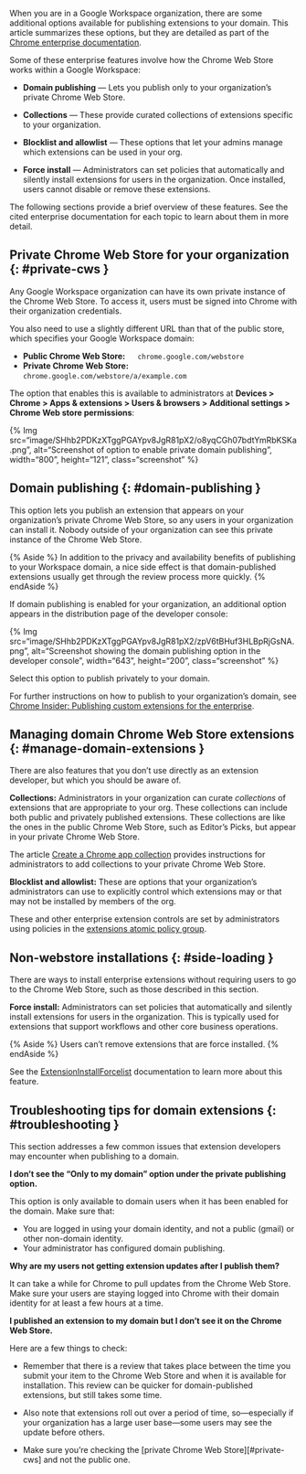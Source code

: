 When you are in a Google Workspace organization, there are some additional options available for publishing extensions to your domain. This article summarizes these options, but they are detailed as part of the [Chrome enterprise documentation](https://support.google.com/chrome/a/answer/9296680).

Some of these enterprise features involve how the Chrome Web Store works within a Google Workspace:

-   **Domain publishing** — Lets you publish only to your organization’s private Chrome Web Store.

-   **Collections** — These provide curated collections of extensions specific to your organization.

-   **Blocklist and allowlist** — These options that let your admins manage which extensions can be used in your org.

-   **Force install** — Administrators can set policies that automatically and silently install extensions for users in the organization. Once installed, users cannot disable or remove these extensions.

The following sections provide a brief overview of these features. See the cited enterprise documentation for each topic to learn about them in more detail.

Private Chrome Web Store for your organization {: \#private-cws }
-----------------------------------------------------------------

Any Google Workspace organization can have its own private instance of the Chrome Web Store. To access it, users must be signed into Chrome with their organization credentials.

You also need to use a slightly different URL than that of the public store, which specifies your Google Workspace domain:

-   **Public Chrome Web Store:**   `chrome.google.com/webstore`
-   **Private Chrome Web Store:**   `chrome.google.com/webstore/a/example.com`

The option that enables this is available to administrators at **Devices &gt; Chrome &gt; Apps & extensions &gt; Users & browsers &gt; Additional settings &gt; Chrome Web store permissions**:

{% Img src=“image/SHhb2PDKzXTggPGAYpv8JgR81pX2/o8yqCGh07bdtYmRbKSKa.png”, alt=“Screenshot of option to enable private domain publishing”, width=“800”, height=“121”, class=“screenshot” %}

Domain publishing {: \#domain-publishing }
------------------------------------------

This option lets you publish an extension that appears on your organization’s private Chrome Web Store, so any users in your organization can install it. Nobody outside of your organization can see this private instance of the Chrome Web Store.

{% Aside %} In addition to the privacy and availability benefits of publishing to your Workspace domain, a nice side effect is that domain-published extensions usually get through the review process more quickly. {% endAside %}

If domain publishing is enabled for your organization, an additional option appears in the distribution page of the developer console:

{% Img src=“image/SHhb2PDKzXTggPGAYpv8JgR81pX2/zpV6tBHuf3HLBpRjGsNA.png”, alt=“Screenshot showing the domain publishing option in the developer console”, width=“643”, height=“200”, class=“screenshot” %}

Select this option to publish privately to your domain.

For further instructions on how to publish to your organization’s domain, see [Chrome Insider: Publishing custom extensions for the enterprise](https://cloud.google.com/blog/products/chrome-enterprise/publishing-extensions-for-the-enterprise).

Managing domain Chrome Web Store extensions {: \#manage-domain-extensions }
---------------------------------------------------------------------------

There are also features that you don’t use directly as an extension developer, but which you should be aware of.

**Collections:** Administrators in your organization can curate *collections* of extensions that are appropriate to your org. These collections can include both public and privately published extensions. These collections are like the ones in the public Chrome Web Store, such as Editor’s Picks, but appear in your private Chrome Web Store.

The article [Create a Chrome app collection](https://support.google.com/chrome/a/answer/2649489) provides instructions for administrators to add collections to your private Chrome Web Store.

**Blocklist and allowlist:** These are options that your organization’s administrators can use to explicitly control which extensions may or that may not be installed by members of the org.

These and other enterprise extension controls are set by administrators using policies in the [extensions atomic policy group](https://chromeenterprise.google/policies/atomic-groups/#Extensions).

Non-webstore installations {: \#side-loading }
----------------------------------------------

There are ways to install enterprise extensions without requiring users to go to the Chrome Web Store, such as those described in this section.

**Force install:** Administrators can set policies that automatically and silently install extensions for users in the organization. This is typically used for extensions that support workflows and other core business operations.

{% Aside %} Users can’t remove extensions that are force installed. {% endAside %}

See the [ExtensionInstallForcelist](https://chromeenterprise.google/policies/?policy=ExtensionInstallForcelist) documentation to learn more about this feature.

Troubleshooting tips for domain extensions {: \#troubleshooting }
-----------------------------------------------------------------

This section addresses a few common issues that extension developers may encounter when publishing to a domain.

**I don’t see the “Only to my domain” option under the private publishing option.**

This option is only available to domain users when it has been enabled for the domain. Make sure that:

-   You are logged in using your domain identity, and not a public (gmail) or other non-domain identity.
-   Your administrator has configured domain publishing.

**Why are my users not getting extension updates after I publish them?**

It can take a while for Chrome to pull updates from the Chrome Web Store. Make sure your users are staying logged into Chrome with their domain identity for at least a few hours at a time.

**I published an extension to my domain but I don’t see it on the Chrome Web Store.**

Here are a few things to check:

-   Remember that there is a review that takes place between the time you submit your item to the Chrome Web Store and when it is available for installation. This review can be quicker for domain-published extensions, but still takes some time.

-   Also note that extensions roll out over a period of time, so—especially if your organization has a large user base—some users may see the update before others.

-   Make sure you’re checking the \[private Chrome Web Store\]\[\#private-cws\] and not the public one.
